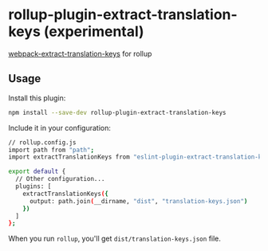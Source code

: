 # rollup-plugin-extract-translation-keys (experimental)

[webpack-extract-translation-keys](https://github.com/grassator/webpack-extract-translation-keys) for rollup

## Usage

Install this plugin:

```sh
npm install --save-dev rollup-plugin-extract-translation-keys
```

Include it in your configuration:

```sh
// rollup.config.js
import path from "path";
import extractTranslationKeys from "eslint-plugin-extract-translation-keys";

export default {
  // Other configuration...
  plugins: [
    extractTranslationKeys({
      output: path.join(__dirname, "dist", "translation-keys.json")
    })
  ]
};
```

When you run `rollup`, you'll get `dist/translation-keys.json` file.

